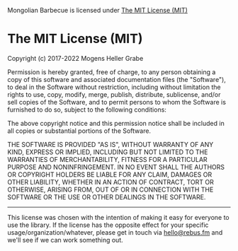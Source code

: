 Mongolian Barbecue is licensed under [The MIT License (MIT)](http://opensource.org/licenses/MIT)

# The MIT License (MIT)

Copyright (c) 2017-2022 Mogens Heller Grabe

Permission is hereby granted, free of charge, to any person obtaining a copy
of this software and associated documentation files (the "Software"), to deal
in the Software without restriction, including without limitation the rights
to use, copy, modify, merge, publish, distribute, sublicense, and/or sell
copies of the Software, and to permit persons to whom the Software is
furnished to do so, subject to the following conditions:

The above copyright notice and this permission notice shall be included in
all copies or substantial portions of the Software.

THE SOFTWARE IS PROVIDED "AS IS", WITHOUT WARRANTY OF ANY KIND, EXPRESS OR
IMPLIED, INCLUDING BUT NOT LIMITED TO THE WARRANTIES OF MERCHANTABILITY,
FITNESS FOR A PARTICULAR PURPOSE AND NONINFRINGEMENT. IN NO EVENT SHALL THE
AUTHORS OR COPYRIGHT HOLDERS BE LIABLE FOR ANY CLAIM, DAMAGES OR OTHER
LIABILITY, WHETHER IN AN ACTION OF CONTRACT, TORT OR OTHERWISE, ARISING FROM,
OUT OF OR IN CONNECTION WITH THE SOFTWARE OR THE USE OR OTHER DEALINGS IN
THE SOFTWARE.

-------

This license was chosen with the intention of making it easy for everyone to use the library. If the license has the opposite effect for your specific usage/organization/whatever, please get in touch via hello@rebus.fm and we'll see if we can work something out.